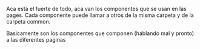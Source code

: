 Aca está el fuerte de todo, aca van los componentes que se usan en las pages. Cada componente puede llamar a otros de la misma carpeta y de la carpeta common.

Basicamente son los componentes que componen (hablando mal y pronto) a las diferentes paginas